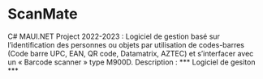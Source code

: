 # ScanMate
C# MAUI.NET Project 2022-2023 : Logiciel de gestion basé sur l’identification des personnes ou objets par utilisation de codes-barres (Code barre UPC, EAN, QR code, Datamatrix, AZTEC) et s’interfacer avec un « Barcode scanner » type M900D.
Description : *** Logiciel de gesiton *** 
